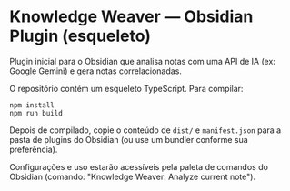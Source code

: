 # Knowledge Weaver — Obsidian Plugin (esqueleto)

Plugin inicial para o Obsidian que analisa notas com uma API de IA (ex: Google Gemini) e gera notas correlacionadas.

O repositório contém um esqueleto TypeScript. Para compilar:

```fish
npm install
npm run build
```

Depois de compilado, copie o conteúdo de `dist/` e `manifest.json` para a pasta de plugins do Obsidian (ou use um bundler conforme sua preferência).

Configurações e uso estarão acessíveis pela paleta de comandos do Obsidian (comando: "Knowledge Weaver: Analyze current note").
